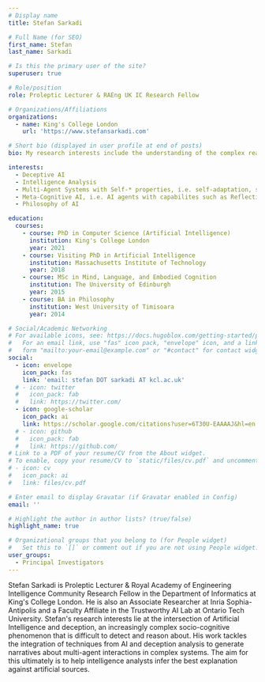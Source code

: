 ```yaml
---
# Display name
title: Stefan Sarkadi

# Full Name (for SEO)
first_name: Stefan
last_name: Sarkadi

# Is this the primary user of the site?
superuser: true

# Role/position
role: Proleptic Lecturer & RAEng UK IC Research Fellow

# Organizations/Affiliations
organizations:
  - name: King's College London
    url: 'https://www.stefansarkadi.com'

# Short bio (displayed in user profile at end of posts)
bio: My research interests include the understanding of the complex reasoning and behaviour of intelligent agents (humans or machines) inside social environments like hybrid societies, where humans, machines, and everything in-between interact. Broadly, my areas of specialisation in AI include complex and adaptive multi-agent systems, agent based modelling, and neurosymbolic architectures. In particular, I am interested in the topics of deceptive AI and deception modelling, self-explainable AI agents with Theory-of-Mind, and the ability of AI agents to build stories and narratives.

interests:
  - Deceptive AI
  - Intelligence Analysis
  - Multi-Agent Systems with Self-* properties, i.e. self-adaptation, self-organisation, and self-awareness
  - Meta-Cognitive AI, i.e. AI agents with capabilites such as Reflection, Theory-of-Mind, and nested representation
  - Philosophy of AI

education:
  courses:
    - course: PhD in Computer Science (Artificial Intelligence)
      institution: King's College London
      year: 2021
    - course: Visiting PhD in Artificial Intelligence
      institution: Massachusetts Institute of Technology
      year: 2018
    - course: MSc in Mind, Language, and Embodied Cognition
      institution: The University of Edinburgh
      year: 2015
    - course: BA in Philosophy
      institution: West University of Timisoara
      year: 2014

# Social/Academic Networking
# For available icons, see: https://docs.hugoblox.com/getting-started/page-builder/#icons
#   For an email link, use "fas" icon pack, "envelope" icon, and a link in the
#   form "mailto:your-email@example.com" or "#contact" for contact widget.
social:
  - icon: envelope
    icon_pack: fas
    link: 'email: stefan DOT sarkadi AT kcl.ac.uk'
  # - icon: twitter
  #   icon_pack: fab
  #   link: https://twitter.com/
  - icon: google-scholar
    icon_pack: ai
    link: https://scholar.google.com/citations?user=6T30U-EAAAAJ&hl=en
  # - icon: github
  #   icon_pack: fab
  #   link: https://github.com/
# Link to a PDF of your resume/CV from the About widget.
# To enable, copy your resume/CV to `static/files/cv.pdf` and uncomment the lines below.
# - icon: cv
#   icon_pack: ai
#   link: files/cv.pdf

# Enter email to display Gravatar (if Gravatar enabled in Config)
email: ''

# Highlight the author in author lists? (true/false)
highlight_name: true

# Organizational groups that you belong to (for People widget)
#   Set this to `[]` or comment out if you are not using People widget.
user_groups:
  - Principal Investigators
---
```


Stefan Sarkadi is Proleptic Lecturer & Royal Academy of Engineering Intelligence Community Research Fellow in the Department of Informatics at King's College London. He is also an Associate Researcher at Inria Sophia-Antipolis and a Faculty Affiliate in the Trustworthy AI Lab at Ontario Tech University. Stefan's research interests lie at the intersection of Artificial Intelligence and deception, an increasingly complex socio-cognitive phenomenon that is difficult to detect and reason about. His work tackles the integration of techniques from AI and deception analysis to generate narratives about multi-agent interactions in complex systems. The aim for this ultimately is to help intelligence analysts infer the best explanation against artificial sources.
